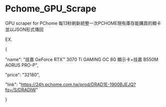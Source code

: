 # Pchome_GPU_Scrape
GPU scraper for PChome
每13秒刷新統整一次PCHOME現有庫存能購買的顯卡並以JSON形式傳回

EX.

{

"name": "技嘉 GeForce RTX™ 3070 Ti GAMING OC 8G 顯示卡+技嘉 B550M AORUS PRO-P",

"price": "32180",

"link": "https://24h.pchome.com.tw/prod/DRAD1E-1900BJEJQ?fq=/S/DRADIW"

}
